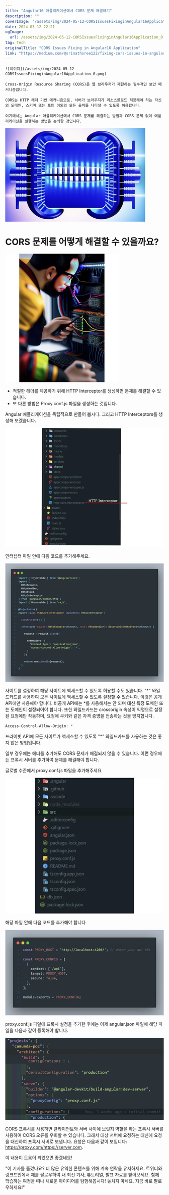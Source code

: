 ```yaml
---
title: "Angular16 애플리케이션에서 CORS 문제 해결하기"
description: ""
coverImage: "/assets/img/2024-05-12-CORSIssuesFixinginAngular16Application_0.png"
date: 2024-05-12 22:21
ogImage: 
  url: /assets/img/2024-05-12-CORSIssuesFixinginAngular16Application_0.png
tag: Tech
originalTitle: "CORS Issues Fixing in Angular16 Application"
link: "https://medium.com/@srinathsree122/fixing-cors-issues-in-angular16-application-3d53d46dc845"
---
```



```
![이미지](/assets/img/2024-05-12-CORSIssuesFixinginAngular16Application_0.png)

Cross-Origin Resource Sharing (CORS)은 웹 브라우저가 제한하는 필수적인 보안 메커니즘입니다.

CORS는 HTTP 헤더 기반 메커니즘으로, 서버가 브라우저가 리소스를로드 허용해야 하는 자신의 도메인, 스키마 또는 포트 이외의 모든 출처를 나타낼 수 있도록 허용합니다.

여기에서는 Angular 애플리케이션에서 CORS 문제를 해결하는 방법과 CORS 문제 없이 애플리케이션을 실행하는 방법을 논의할 것입니다.
```



<img src="/assets/img/2024-05-12-CORSIssuesFixinginAngular16Application_1.png" />

# CORS 문제를 어떻게 해결할 수 있을까요?

<img src="/assets/img/2024-05-12-CORSIssuesFixinginAngular16Application_2.png" />

- 적절한 헤더를 제공하기 위해 HTTP Interceptor를 생성하면 문제를 해결할 수 있습니다.
- 또 다른 방법은 Proxy.conf.js 파일을 생성하는 것입니다.



Angular 애플리케이션을 독립적으로 만들어 봅시다. 그리고 HTTP Interceptors를 생성해 보겠습니다.

![이미지](/assets/img/2024-05-12-CORSIssuesFixinginAngular16Application_3.png)

인터셉터 파일 안에 다음 코드를 추가해주세요.

![이미지](/assets/img/2024-05-12-CORSIssuesFixinginAngular16Application_4.png)



사이트를 설정하여 해당 사이트에 액세스할 수 있도록 허용할 수도 있습니다. "*" 와일드카드를 사용하여 모든 사이트에 액세스할 수 있도록 설정할 수 있습니다. 이것은 공개 API에만 사용해야 합니다. 비공개 API에는 *를 사용해서는 안 되며 대신 특정 도메인 또는 도메인이 설정되어야 합니다. 또한 와일드카드는 crossorigin 속성이 익명으로 설정된 요청에만 작동하며, 요청에 쿠키와 같은 자격 증명을 전송하는 것을 방지합니다.

```js
Access-Control-Allow-Origin: *
```
프라이빗 API에 모든 사이트가 액세스할 수 있도록 "*" 와일드카드를 사용하는 것은 좋지 않은 방법입니다.

일부 경우에는 헤더를 추가해도 CORS 문제가 해결되지 않을 수 있습니다. 이런 경우에는 프록시 서버를 추가하여 문제를 해결해야 합니다.



글로벌 수준에서 proxy.conf.js 파일을 추가해주세요

![그림](/assets/img/2024-05-12-CORSIssuesFixinginAngular16Application_5.png)

해당 파일 안에 다음 코드를 추가해야 합니다

![그림](/assets/img/2024-05-12-CORSIssuesFixinginAngular16Application_6.png)



proxy.conf.js 파일에 프록시 설정을 추가한 후에는 이제 angular.json 파일에 해당 파일을 다음과 같이 등록해야 합니다.

![Proxy Configuration](/assets/img/2024-05-12-CORSIssuesFixinginAngular16Application_7.png)

CORS 프록시를 사용하면 클라이언트와 서버 사이에 브릿지 역할을 하는 프록시 서버를 사용하여 CORS 오류를 우회할 수 있습니다. 그래서 대상 서버에 요청하는 대신에 요청을 대신하여 프록시 서버로 보냅니다. 요청은 다음과 같이 보입니다: https://proxy.com/https://server.com.

이 내용이 도움이 되었으면 좋겠네요!



"이 기사를 즐겼나요? 더 많은 유익한 콘텐츠를 위해 계속 연락을 유지하세요. 트위터와 링크드인에서 제를 팔로우하여 내 최신 기사, 튜토리얼, 발표 자료를 받아보세요. 함께 학습하는 여정을 떠나 새로운 아이디어를 탐험해봅시다! 놓치지 마세요, 지금 바로 팔로우하세요!"
